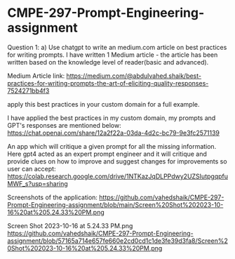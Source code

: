 # CMPE-297-Prompt-Engineering-assignment

Question 1: a) Use chatgpt to write an medium.com article on best practices for writing prompts. I have written 1 Medium article - the article has been written based on the knowledge level of reader(basic and advanced).

Medium Article link: https://medium.com/@abdulvahed.shaik/best-practices-for-writing-prompts-the-art-of-eliciting-quality-responses-7524271bb4f3

apply this best practices in your custom domain for a full example. 

I have applied the best practices in my custom domain, my prompts and GPT's responses are mentioned below:
https://chat.openai.com/share/12a2f22a-03da-4d2c-bc79-9e3fc2571139

An app which will critique a given prompt for all the missing information. Here gpt4 acted as an expert prompt engineer and it will critique and provide clues on how to improve and suggest changes for improvements so user can accept:
https://colab.research.google.com/drive/1NTKazJqDLPPdwy2UZSIutpgqpfuMWF_s?usp=sharing

Screenshots of the application:
https://github.com/vahedshaik/CMPE-297-Prompt-Engineering-assignment/blob/main/Screen%20Shot%202023-10-16%20at%205.24.33%20PM.png

Screen Shot 2023-10-16 at 5.24.33 PM.png
 https://github.com/vahedshaik/CMPE-297-Prompt-Engineering-assignment/blob/57165a714e657fe660e2cd0cd1c1de3fe39d3fa8/Screen%20Shot%202023-10-16%20at%205.24.33%20PM.png

